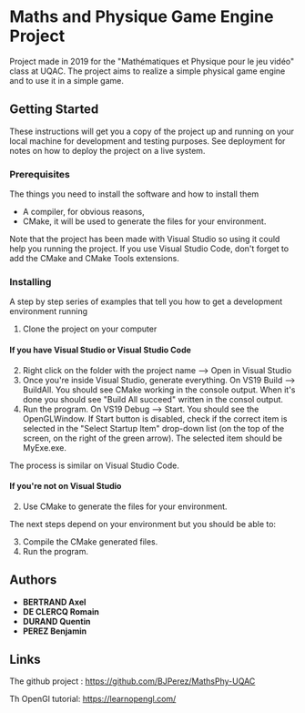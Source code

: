 # Maths and Physique Game Engine Project

Project made in 2019 for the "Mathématiques et Physique pour le jeu vidéo" class at UQAC.
The project aims to realize a simple physical game engine and to use it in a simple game.

## Getting Started

These instructions will get you a copy of the project up and running on your local machine for development and testing purposes. See deployment for notes on how to deploy the project on a live system.

### Prerequisites

The things you need to install the software and how to install them

- A compiler, for obvious reasons,
- CMake, it will be used to generate the files for your environment.

Note that the project has been made with Visual Studio so using it could help you running the project. If you use Visual Studio Code, don't forget to add the CMake and CMake Tools extensions.


### Installing

A step by step series of examples that tell you how to get a development environment running

1. Clone the project on your computer

#### If you have Visual Studio or Visual Studio Code

2. Right click on the folder with the project name --> Open in Visual Studio
3. Once you're inside Visual Studio, generate everything. On VS19 Build --> BuildAll. You should see CMake working in the console output. When it's done you should see "Build All succeed" written in the consol output. 
4. Run the program. On VS19 Debug --> Start. You should see the OpenGLWindow. If Start button is disabled, check if the correct item is selected in the "Select Startup Item" drop-down list (on the top of the screen, on the right of the green arrow). The selected item should be MyExe.exe.

The process is similar on Visual Studio Code.

#### If you're not on Visual Studio

2. Use CMake to generate the files for your environment.

The next steps depend on your environment but you should be able to:

3. Compile the CMake generated files.
4. Run the program.

## Authors


* **BERTRAND Axel**
* **DE CLERCQ Romain**
* **DURAND Quentin**
* **PEREZ Benjamin**

## Links
The github project : https://github.com/BJPerez/MathsPhy-UQAC

Th OpenGl tutorial: https://learnopengl.com/

